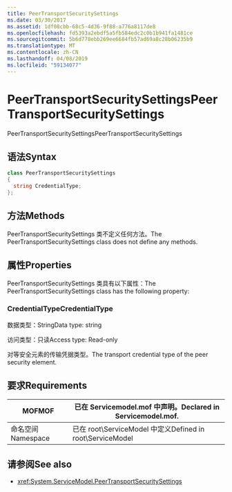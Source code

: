 ```yaml
---
title: PeerTransportSecuritySettings
ms.date: 03/30/2017
ms.assetid: 1df08cbb-68c5-4d36-9f88-a776a8117de8
ms.openlocfilehash: fd5393a2ebdf5a5fb584edc2c0b1b941fa1481ce
ms.sourcegitcommit: 5b6d778ebb269ee6684fb57ad69a8c28b06235b9
ms.translationtype: MT
ms.contentlocale: zh-CN
ms.lasthandoff: 04/08/2019
ms.locfileid: "59134077"
---
```

# <a name="peertransportsecuritysettings"></a><span data-ttu-id="47c67-102">PeerTransportSecuritySettings</span><span class="sxs-lookup"><span data-stu-id="47c67-102">PeerTransportSecuritySettings</span></span>
<span data-ttu-id="47c67-103">PeerTransportSecuritySettings</span><span class="sxs-lookup"><span data-stu-id="47c67-103">PeerTransportSecuritySettings</span></span>  
  
## <a name="syntax"></a><span data-ttu-id="47c67-104">语法</span><span class="sxs-lookup"><span data-stu-id="47c67-104">Syntax</span></span>  
  
```csharp
class PeerTransportSecuritySettings  
{  
  string CredentialType;  
};  
```  
  
## <a name="methods"></a><span data-ttu-id="47c67-105">方法</span><span class="sxs-lookup"><span data-stu-id="47c67-105">Methods</span></span>  
 <span data-ttu-id="47c67-106">PeerTransportSecuritySettings 类不定义任何方法。</span><span class="sxs-lookup"><span data-stu-id="47c67-106">The PeerTransportSecuritySettings class does not define any methods.</span></span>  
  
## <a name="properties"></a><span data-ttu-id="47c67-107">属性</span><span class="sxs-lookup"><span data-stu-id="47c67-107">Properties</span></span>  
 <span data-ttu-id="47c67-108">PeerTransportSecuritySettings 类具有以下属性：</span><span class="sxs-lookup"><span data-stu-id="47c67-108">The PeerTransportSecuritySettings class has the following property:</span></span>  
  
### <a name="credentialtype"></a><span data-ttu-id="47c67-109">CredentialType</span><span class="sxs-lookup"><span data-stu-id="47c67-109">CredentialType</span></span>  
 <span data-ttu-id="47c67-110">数据类型：String</span><span class="sxs-lookup"><span data-stu-id="47c67-110">Data type: string</span></span>  
  
 <span data-ttu-id="47c67-111">访问类型：只读</span><span class="sxs-lookup"><span data-stu-id="47c67-111">Access type: Read-only</span></span>  
  
 <span data-ttu-id="47c67-112">对等安全元素的传输凭据类型。</span><span class="sxs-lookup"><span data-stu-id="47c67-112">The transport credential type of the peer security element.</span></span>  
  
## <a name="requirements"></a><span data-ttu-id="47c67-113">要求</span><span class="sxs-lookup"><span data-stu-id="47c67-113">Requirements</span></span>  
  
|<span data-ttu-id="47c67-114">MOF</span><span class="sxs-lookup"><span data-stu-id="47c67-114">MOF</span></span>|<span data-ttu-id="47c67-115">已在 Servicemodel.mof 中声明。</span><span class="sxs-lookup"><span data-stu-id="47c67-115">Declared in Servicemodel.mof.</span></span>|  
|---------|-----------------------------------|  
|<span data-ttu-id="47c67-116">命名空间</span><span class="sxs-lookup"><span data-stu-id="47c67-116">Namespace</span></span>|<span data-ttu-id="47c67-117">已在 root\ServiceModel 中定义</span><span class="sxs-lookup"><span data-stu-id="47c67-117">Defined in root\ServiceModel</span></span>|  
  
## <a name="see-also"></a><span data-ttu-id="47c67-118">请参阅</span><span class="sxs-lookup"><span data-stu-id="47c67-118">See also</span></span>

- <xref:System.ServiceModel.PeerTransportSecuritySettings>
